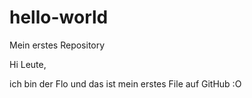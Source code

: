 # hello-world
Mein erstes Repository

Hi Leute,

ich bin der Flo und das ist mein erstes File auf GitHub :O
